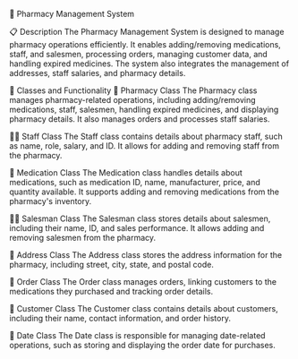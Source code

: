 🏥 Pharmacy Management System


📋 Description
The Pharmacy Management System is designed to manage pharmacy operations efficiently. It enables adding/removing medications, staff, and salesmen, processing orders, managing customer data, and handling expired medicines. The system also integrates the management of addresses, staff salaries, and pharmacy details.

💊 Classes and Functionality
🏪 Pharmacy Class
The Pharmacy class manages pharmacy-related operations, including adding/removing medications, staff, salesmen, handling expired medicines, and displaying pharmacy details. It also manages orders and processes staff salaries.

👩‍⚕️ Staff Class
The Staff class contains details about pharmacy staff, such as name, role, salary, and ID. It allows for adding and removing staff from the pharmacy.

💊 Medication Class
The Medication class handles details about medications, such as medication ID, name, manufacturer, price, and quantity available. It supports adding and removing medications from the pharmacy's inventory.

🧑‍💼 Salesman Class
The Salesman class stores details about salesmen, including their name, ID, and sales performance. It allows adding and removing salesmen from the pharmacy.

📍 Address Class
The Address class stores the address information for the pharmacy, including street, city, state, and postal code.

🛒 Order Class
The Order class manages orders, linking customers to the medications they purchased and tracking order details.

👤 Customer Class
The Customer class contains details about customers, including their name, contact information, and order history.

📅 Date Class
The Date class is responsible for managing date-related operations, such as storing and displaying the order date for purchases.
